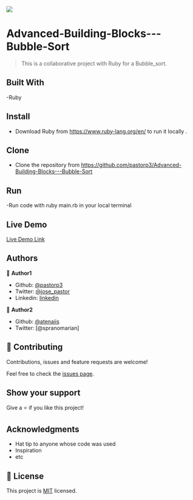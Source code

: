
![](https://img.shields.io/badge/Microverse-blueviolet)

# Advanced-Building-Blocks---Bubble-Sort

> This is a collaborative project with Ruby for a Bubble_sort.

## Built With

-Ruby

## Install
- Download Ruby from https://www.ruby-lang.org/en/ to run it locally .


## Clone
- Clone the repository from https://github.com/pastorp3/Advanced-Building-Blocks---Bubble-Sort

## Run
-Run code with ruby main.rb in your local terminal

## Live Demo
[Live Demo Link](https://repl.it/@pastorp3/Advanced-Building-Blocks-Bubble-Sort-18#main.rb)

## Authors

👤 **Author1**

- Github: [@pastorp3](https://github.com/pastorp3)
- Twitter: [@jose_pastor](https://twitter.com/jose_pastorp3 )
- Linkedin: [linkedin](https://www.linkedin.com/in/jos%C3%A9-pedraza-acevedo-ab700a1a9/)

👤 **Author2**

- Github: [@atenaiis](https://github.com/atenaiis)
- Twitter: [@spranomarian]


## 🤝 Contributing

Contributions, issues and feature requests are welcome!

Feel free to check the [issues page](https://github.com/pastorp3/Advanced-Building-Blocks---Bubble-Sort/issues).

## Show your support

Give a ⭐️ if you like this project!

## Acknowledgments

- Hat tip to anyone whose code was used
- Inspiration
- etc

## 📝 License

This project is [MIT](lic.url) licensed.
